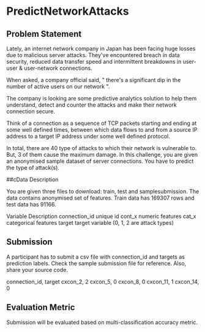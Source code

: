 # PredictNetworkAttacks

## Problem Statement

Lately, an internet network company in Japan has been facing huge losses due to malicious server attacks. They've encountered breach in data security, reduced data transfer speed and intermittent breakdowns in user-user & user-network connections.

When asked, a company official said, " there's a significant dip in the number of active users on our network ".

The company is looking are some predictive analytics solution to help them understand, detect and counter the attacks and make their network connection secure.

Think of a connection as a sequence of TCP packets starting and ending at some well defined times, between which data flows to and from a source IP address to a target IP address under some well defined protocol.

In total, there are 40 type of attacks to which their network is vulnerable to. But, 3 of them cause the maximum damage. In this challenge, you are given an anonymised sample dataset of server connections. You have to predict the type of attack(s).

##cData Description

You are given three files to download: train, test and samplesubmission. The data contains anonymised set of features. Train data has 169307 rows and test data has 91166.

Variable	        Description
connection_id	    unique id
cont_x	          numeric features
cat_x	            categorical features
target	          target variable (0, 1, 2 are attack types)


## Submission

A participant has to submit a csv file with connection_id and targets as prediction labels. Check the sample submission file for reference. Also, share your source code.

connection_id, target
cxcon_2, 2
cxcon_5, 0
cxcon_8, 0
cxcon_11, 1
cxcon_14, 0

## Evaluation Metric

Submission will be evaluated based on multi-classification accuracy metric.

